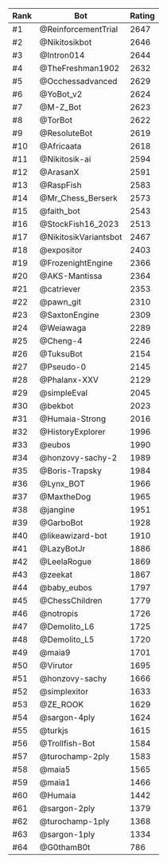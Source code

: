 Rank|Bot|Rating
---|---|---
#1|@ReinforcementTrial|2647
#2|@Nikitosikbot|2646
#3|@Intron014|2644
#4|@TheFreshman1902|2632
#5|@Occhessadvanced|2629
#6|@YoBot_v2|2624
#7|@M-Z_Bot|2623
#8|@TorBot|2622
#9|@ResoluteBot|2619
#10|@Africaata|2618
#11|@Nikitosik-ai|2594
#12|@ArasanX|2591
#13|@RaspFish|2583
#14|@Mr_Chess_Berserk|2573
#15|@faith_bot|2543
#16|@StockFish16_2023|2513
#17|@NikitosikVariantsbot|2467
#18|@expositor|2403
#19|@FrozenightEngine|2366
#20|@AKS-Mantissa|2364
#21|@catriever|2353
#22|@pawn_git|2310
#23|@SaxtonEngine|2309
#24|@Weiawaga|2289
#25|@Cheng-4|2246
#26|@TuksuBot|2154
#27|@Pseudo-0|2145
#28|@Phalanx-XXV|2129
#29|@simpleEval|2045
#30|@bekbot|2023
#31|@Humaia-Strong|2016
#32|@HistoryExplorer|1996
#33|@eubos|1990
#34|@honzovy-sachy-2|1989
#35|@Boris-Trapsky|1984
#36|@Lynx_BOT|1966
#37|@MaxtheDog|1965
#38|@jangine|1951
#39|@GarboBot|1928
#40|@likeawizard-bot|1910
#41|@LazyBotJr|1886
#42|@LeelaRogue|1869
#43|@zeekat|1867
#44|@baby_eubos|1797
#45|@ChessChildren|1779
#46|@notropis|1726
#47|@Demolito_L6|1725
#48|@Demolito_L5|1720
#49|@maia9|1701
#50|@Virutor|1695
#51|@honzovy-sachy|1666
#52|@simplexitor|1633
#53|@ZE_ROOK|1629
#54|@sargon-4ply|1624
#55|@turkjs|1615
#56|@Trollfish-Bot|1584
#57|@turochamp-2ply|1583
#58|@maia5|1565
#59|@maia1|1466
#60|@Humaia|1442
#61|@sargon-2ply|1379
#62|@turochamp-1ply|1368
#63|@sargon-1ply|1334
#64|@G0thamB0t|786
